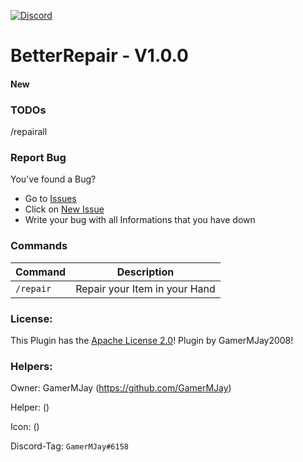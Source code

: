 [![Discord](https://img.shields.io/badge/chat-on%20discord-7289da.svg)](https://discord.gg/RuF5gxRNfQ)
# BetterRepair - V1.0.0  

#### New

### TODOs
/repairall

### Report Bug
You've found a Bug?
- Go to [Issues](https://github.com/GamerMJay/BetterRepair/issues)
- Click on [New Issue](https://github.com/GamerMJay/BetterRepair/issues/new/choose)
- Write your bug with all Informations that you have down

### Commands
|**Command**|**Description**|
|-----------|---------------|
|`/repair`|Repair your Item in your Hand|

### License:
This Plugin has the [Apache License 2.0](/LICENSE)! Plugin by GamerMJay2008!

### Helpers:
Owner: GamerMJay (https://github.com/GamerMJay)

Helper: ()

Icon: ()

Discord-Tag: `GamerMJay#6158`
